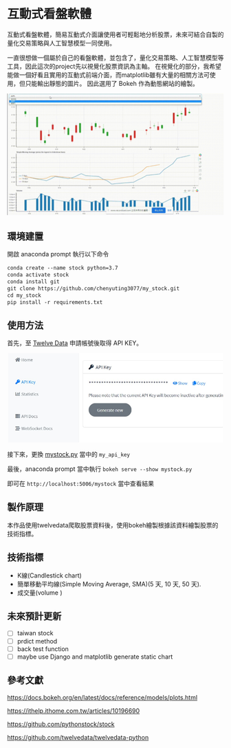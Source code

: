 # 互動式看盤軟體

  互動式看盤軟體，簡易互動式介面讓使用者可輕鬆地分析股票，未來可結合自製的量化交易策略與人工智慧模型一同使用。
  
  一直很想做一個屬於自己的看盤軟體，並包含了，量化交易策略、人工智慧模型等工具，因此這次的project先以視覺化股票資訊為主軸。
  在視覺化的部分，我希望能做一個好看且實用的互動式前端介面，而matplotlib雖有大量的相關方法可使用，但只能輸出靜態的圖片。
  因此選用了 Bokeh 作為動態網站的繪製。
  
  <p align="center">
    <img width=800 src="img/demo.gif" alt="demo">
  </p>

## 環境建置
  
  開啟 anaconda prompt 執行以下命令
    
    conda create --name stock python=3.7
    conda activate stock
    conda install git
    git clone https://github.com/chenyuting3077/my_stock.git
    cd my_stock
    pip install -r requirements.txt
    
    
## 使用方法
  
  首先，至 [Twelve Data](https://twelvedata.com) 申請帳號後取得 API KEY。
  
  <p align="center">
    <img width=500 src="img/api_request.jpg" alt="demo">
  </p>
  
  接下來，更換 [mystock.py](mystock.py) 當中的 `my_api_key`
  
  最後，anaconda prompt 當中執行 `bokeh serve --show mystock.py`
  
  即可在 `http://localhost:5006/mystock` 當中查看結果
  
## 製作原理

  本作品使用twelvedata爬取股票資料後，使用bokeh繪製根據該資料繪製股票的技術指標。
  

## 技術指標

* K線(Candlestick chart)
* 簡單移動平均線(Simple Moving Average, SMA)(5 天, 10 天, 50 天).
* 成交量(volume )

## 未來預計更新

- [ ] taiwan stock
- [ ] prdict method
- [ ] back test function
- [ ] maybe use Django and matplotlib generate static chart

## 參考文獻

  https://docs.bokeh.org/en/latest/docs/reference/models/plots.html

  https://ithelp.ithome.com.tw/articles/10196690

  https://github.com/pythonstock/stock

  https://github.com/twelvedata/twelvedata-python
